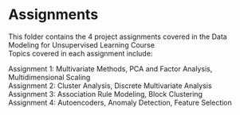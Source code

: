 # Assignments

This folder contains the 4 project assignments covered in the Data Modeling for Unsupervised Learning Course <br>
Topics covered in each assignment include: <br>

Assignment 1: Multivariate Methods, PCA and Factor Analysis, Multidimensional Scaling <br>
Assignment 2: Cluster Analysis, Discrete Multivariate Analysis <br>
Assignment 3: Association Rule Modeling, Block Clustering <br>
Assignment 4: Autoencoders, Anomaly Detection, Feature Selection <br>

